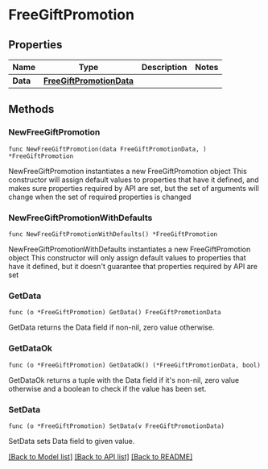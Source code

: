# FreeGiftPromotion

## Properties

Name | Type | Description | Notes
------------ | ------------- | ------------- | -------------
**Data** | [**FreeGiftPromotionData**](FreeGiftPromotionData.md) |  | 

## Methods

### NewFreeGiftPromotion

`func NewFreeGiftPromotion(data FreeGiftPromotionData, ) *FreeGiftPromotion`

NewFreeGiftPromotion instantiates a new FreeGiftPromotion object
This constructor will assign default values to properties that have it defined,
and makes sure properties required by API are set, but the set of arguments
will change when the set of required properties is changed

### NewFreeGiftPromotionWithDefaults

`func NewFreeGiftPromotionWithDefaults() *FreeGiftPromotion`

NewFreeGiftPromotionWithDefaults instantiates a new FreeGiftPromotion object
This constructor will only assign default values to properties that have it defined,
but it doesn't guarantee that properties required by API are set

### GetData

`func (o *FreeGiftPromotion) GetData() FreeGiftPromotionData`

GetData returns the Data field if non-nil, zero value otherwise.

### GetDataOk

`func (o *FreeGiftPromotion) GetDataOk() (*FreeGiftPromotionData, bool)`

GetDataOk returns a tuple with the Data field if it's non-nil, zero value otherwise
and a boolean to check if the value has been set.

### SetData

`func (o *FreeGiftPromotion) SetData(v FreeGiftPromotionData)`

SetData sets Data field to given value.



[[Back to Model list]](../README.md#documentation-for-models) [[Back to API list]](../README.md#documentation-for-api-endpoints) [[Back to README]](../README.md)


